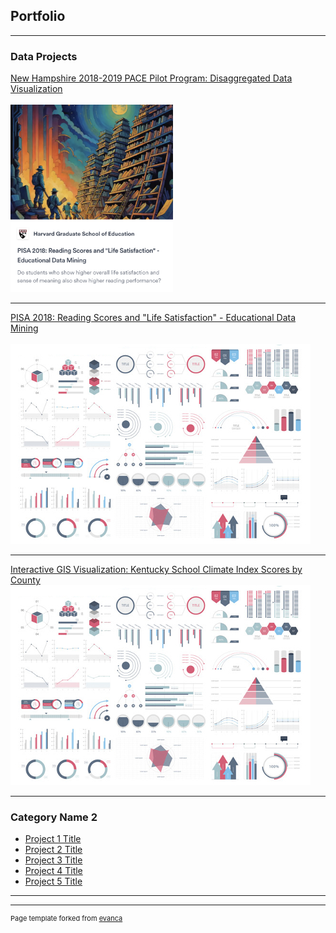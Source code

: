 ## Portfolio


---

### Data Projects

<a href="https://taylor-true.github.io/NH-pace/">New Hampshire 2018-2019 PACE Pilot Program: Disaggregated Data Visualization</a><br><br>
<img src="images/Screen Shot 2024-03-16 at 7.45.48 PM.png" height = "300"/>

---
<a href="https://showspace.so/p/8883?refPageType=user&refPageLabel=Taylor%20True&refPageSlug=taylor-true-56">PISA 2018: Reading Scores and "Life Satisfaction" - Educational Data Mining</a><br><br>
<img src="images/dummy_thumbnail.jpg?raw=true"/>

---
<a href="https://taylor-true.github.io/gis-kentucky-climate/">Interactive GIS Visualization: Kentucky School Climate Index Scores by County</a>
<img src="images/dummy_thumbnail.jpg?raw=true"/>

---

### Category Name 2

- [Project 1 Title](http://example.com/)
- [Project 2 Title](http://example.com/)
- [Project 3 Title](http://example.com/)
- [Project 4 Title](http://example.com/)
- [Project 5 Title](http://example.com/)

---




---
<p style="font-size:11px">Page template forked from <a href="https://github.com/evanca/quick-portfolio">evanca</a></p>
<!-- Remove above link if you don't want to attibute -->
